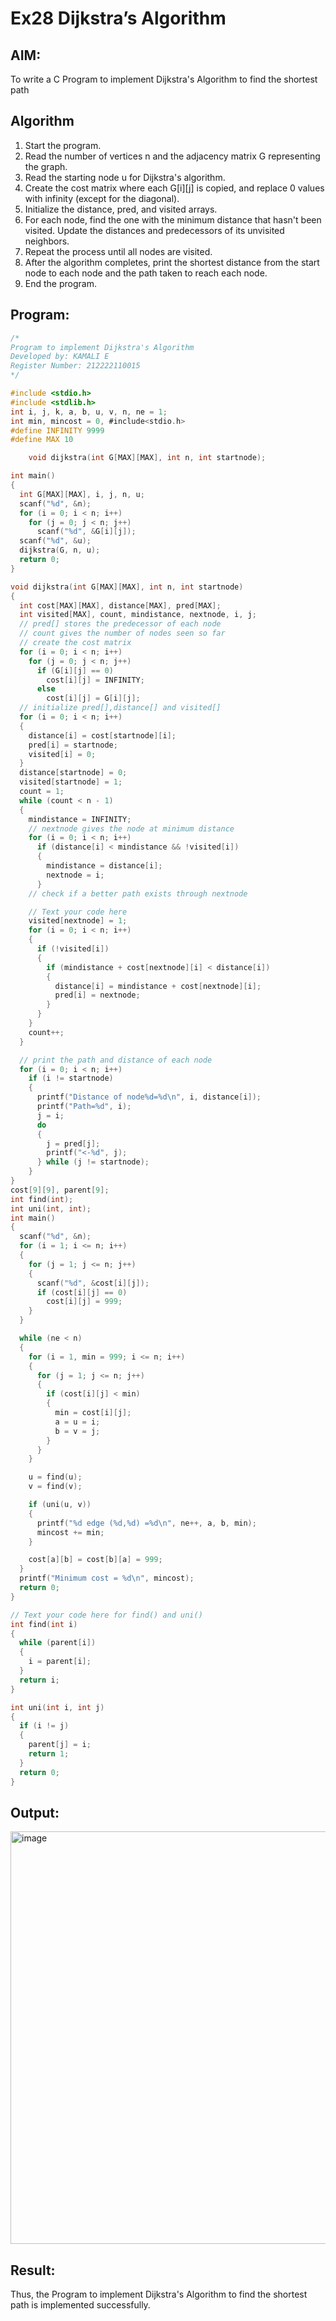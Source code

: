 # Ex28 Dijkstra’s Algorithm

## AIM:
To write a C Program to implement Dijkstra's Algorithm to find the shortest path

## Algorithm
1. Start the program.
2. Read the number of vertices n and the adjacency matrix G representing the graph.
3. Read the starting node u for Dijkstra's algorithm.
4. Create the cost matrix where each G[i][j] is copied, and replace 0 values with infinity (except for the diagonal).
5. Initialize the distance, pred, and visited arrays.
6. For each node, find the one with the minimum distance that hasn't been visited. Update the distances and predecessors of its unvisited neighbors.
7. Repeat the process until all nodes are visited.
8. After the algorithm completes, print the shortest distance from the start node to each node and the path taken to reach each node.
9. End the program. 

## Program:
```c
/*
Program to implement Dijkstra's Algorithm 
Developed by: KAMALI E
Register Number: 212222110015
*/

#include <stdio.h>
#include <stdlib.h>
int i, j, k, a, b, u, v, n, ne = 1;
int min, mincost = 0, #include<stdio.h>
#define INFINITY 9999
#define MAX 10

    void dijkstra(int G[MAX][MAX], int n, int startnode);

int main()
{
  int G[MAX][MAX], i, j, n, u;
  scanf("%d", &n);
  for (i = 0; i < n; i++)
    for (j = 0; j < n; j++)
      scanf("%d", &G[i][j]);
  scanf("%d", &u);
  dijkstra(G, n, u);
  return 0;
}

void dijkstra(int G[MAX][MAX], int n, int startnode)
{
  int cost[MAX][MAX], distance[MAX], pred[MAX];
  int visited[MAX], count, mindistance, nextnode, i, j;
  // pred[] stores the predecessor of each node
  // count gives the number of nodes seen so far
  // create the cost matrix
  for (i = 0; i < n; i++)
    for (j = 0; j < n; j++)
      if (G[i][j] == 0)
        cost[i][j] = INFINITY;
      else
        cost[i][j] = G[i][j];
  // initialize pred[],distance[] and visited[]
  for (i = 0; i < n; i++)
  {
    distance[i] = cost[startnode][i];
    pred[i] = startnode;
    visited[i] = 0;
  }
  distance[startnode] = 0;
  visited[startnode] = 1;
  count = 1;
  while (count < n - 1)
  {
    mindistance = INFINITY;
    // nextnode gives the node at minimum distance
    for (i = 0; i < n; i++)
      if (distance[i] < mindistance && !visited[i])
      {
        mindistance = distance[i];
        nextnode = i;
      }
    // check if a better path exists through nextnode

    // Text your code here
    visited[nextnode] = 1;
    for (i = 0; i < n; i++)
    {
      if (!visited[i])
      {
        if (mindistance + cost[nextnode][i] < distance[i])
        {
          distance[i] = mindistance + cost[nextnode][i];
          pred[i] = nextnode;
        }
      }
    }
    count++;
  }

  // print the path and distance of each node
  for (i = 0; i < n; i++)
    if (i != startnode)
    {
      printf("Distance of node%d=%d\n", i, distance[i]);
      printf("Path=%d", i);
      j = i;
      do
      {
        j = pred[j];
        printf("<-%d", j);
      } while (j != startnode);
    }
}
cost[9][9], parent[9];
int find(int);
int uni(int, int);
int main()
{
  scanf("%d", &n);
  for (i = 1; i <= n; i++)
  {
    for (j = 1; j <= n; j++)
    {
      scanf("%d", &cost[i][j]);
      if (cost[i][j] == 0)
        cost[i][j] = 999;
    }
  }

  while (ne < n)
  {
    for (i = 1, min = 999; i <= n; i++)
    {
      for (j = 1; j <= n; j++)
      {
        if (cost[i][j] < min)
        {
          min = cost[i][j];
          a = u = i;
          b = v = j;
        }
      }
    }

    u = find(u);
    v = find(v);

    if (uni(u, v))
    {
      printf("%d edge (%d,%d) =%d\n", ne++, a, b, min);
      mincost += min;
    }

    cost[a][b] = cost[b][a] = 999;
  }
  printf("Minimum cost = %d\n", mincost);
  return 0;
}

// Text your code here for find() and uni()
int find(int i)
{
  while (parent[i])
  {
    i = parent[i];
  }
  return i;
}

int uni(int i, int j)
{
  if (i != j)
  {
    parent[j] = i;
    return 1;
  }
  return 0;
}
```

## Output:

<img width="861" height="660" alt="image" src="https://github.com/user-attachments/assets/65eda96f-d5a4-4a14-b6b5-056e33363133" />


## Result:
Thus, the Program to implement Dijkstra's Algorithm to find the shortest path is implemented successfully.
